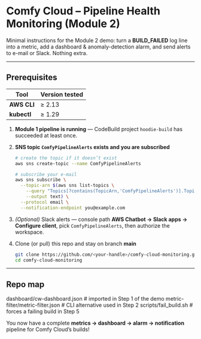# Comfy Cloud – Pipeline Health Monitoring (Module 2)

Minimal instructions for the Module 2 demo: turn a **BUILD_FAILED** log line into a metric, add a dashboard & anomaly-detection alarm, and send alerts to e-mail or Slack. Nothing extra.

---

## Prerequisites

| Tool | Version tested |
|------|----------------|
| **AWS CLI** | ≥ 2.13 |
| **kubectl** | ≥ 1.29 |

1. **Module 1 pipeline is running** — CodeBuild project `hoodie-build` has succeeded at least once.  
2. **SNS topic `ComfyPipelineAlerts` exists and you are subscribed**

   ~~~bash
   # create the topic if it doesn’t exist
   aws sns create-topic --name ComfyPipelineAlerts

   # subscribe your e-mail
   aws sns subscribe \
     --topic-arn $(aws sns list-topics \
       --query "Topics[?contains(TopicArn,'ComfyPipelineAlerts')].TopicArn" \
       --output text) \
     --protocol email \
     --notification-endpoint you@example.com
   ~~~

3. *(Optional)* Slack alerts — console path **AWS Chatbot → Slack apps → Configure client**, pick `ComfyPipelineAlerts`, then authorize the workspace.  
4. Clone (or pull) this repo and stay on branch **main**

   ~~~bash
   git clone https://github.com/<your-handle>/comfy-cloud-monitoring.git
   cd comfy-cloud-monitoring
   ~~~

---

## Repo map

dashboard/cw-dashboard.json      # imported in Step 1 of the demo
metric-filter/metric-filter.json # CLI alternative used in Step 2
scripts/fail_build.sh            # forces a failing build in Step 5


You now have a complete **metrics → dashboard → alarm → notification** pipeline for Comfy Cloud’s builds!
